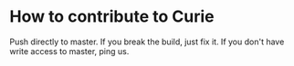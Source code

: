 # How to contribute to Curie

Push directly to master. If you break the build, just fix it. If you don't have write access to master, ping us.
